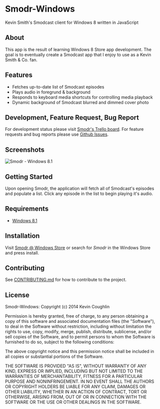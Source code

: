 Smodr-Windows
=============

  Kevin Smith's Smodcast client for Windows 8 written in JavaScript

About
-----

This app is the result of learning Windows 8 Store app development. 
The goal is to eventually create a Smodcast app that I enjoy to use as a Kevin Smith & Co. fan.

Features
--------

* Fetches up-to-date list of Smodcast episodes
* Plays audio in foregrund & background
* Responds to keyboard media shortcuts for controlling media playback
* Dynamic background of Smodcast blurred and dimmed cover photo

Development, Feature Request, Bug Report
-----------------

For development status please visit [Smodr's Trello board](https://trello.com/b/DgbVEwlE/smodr).
For feature requests and bug reports please use [Github Issues](https://github.com/KevinTCoughlin/Smodr-Windows/issues).

Screenshots
-----------

![Smodr - Windows 8.1](http://wscont1.apps.microsoft.com/winstore/1x/74fffcdd-0411-4a62-baeb-6586613ce35c/Screenshot.301331.1000000.jpg)

Getting Started
---------------

Upon opening Smodr, the application will fetch all of Smodcast's episodes and populate a list. Click any episode in the list to begin playing it's audio.

Requirements
------------

* [Windows 8.1](http://windows.microsoft.com/en-us/windows-8/meet)

Installation
------------

Visit [Smodr @ Windows Store](http://apps.microsoft.com/windows/en-us/app/smodr/ba5f0a9b-a2e3-470d-97da-d441dbb1e01c) or search for *Smodr* in the Windows Store and press install.

Contributing
------------

See [CONTRIBUTING.md](https://github.com/KevinTCoughlin/Smodr-Windows/edit/master/CONTRIBUTING.md) for how to contribute to the project.

License
-------

Smodr-Windows: Copyright (c) 2014 Kevin Coughlin

Permission is hereby granted, free of charge, to any person obtaining
a copy of this software and associated documentation files (the
"Software"), to deal in the Software without restriction, including
without limitation the rights to use, copy, modify, merge, publish,
distribute, sublicense, and/or sell copies of the Software, and to
permit persons to whom the Software is furnished to do so, subject to
the following conditions:

The above copyright notice and this permission notice shall be
included in all copies or substantial portions of the Software.

THE SOFTWARE IS PROVIDED "AS IS", WITHOUT WARRANTY OF ANY KIND,
EXPRESS OR IMPLIED, INCLUDING BUT NOT LIMITED TO THE WARRANTIES OF
MERCHANTABILITY, FITNESS FOR A PARTICULAR PURPOSE AND
NONINFRINGEMENT. IN NO EVENT SHALL THE AUTHORS OR COPYRIGHT HOLDERS BE
LIABLE FOR ANY CLAIM, DAMAGES OR OTHER LIABILITY, WHETHER IN AN ACTION
OF CONTRACT, TORT OR OTHERWISE, ARISING FROM, OUT OF OR IN CONNECTION
WITH THE SOFTWARE OR THE USE OR OTHER DEALINGS IN THE SOFTWARE.
